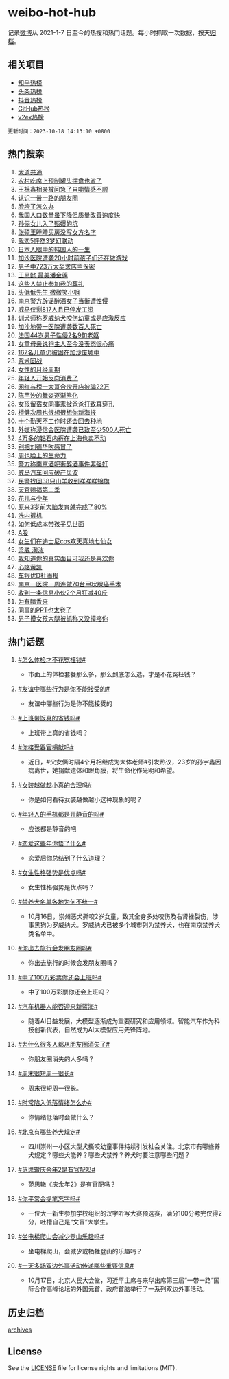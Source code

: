 # weibo-hot-hub

记录[微博](https://www.weibo.com)从 2021-1-7 日至今的热搜和热门话题。每小时抓取一次数据，按天[归档](archives)。

## 相关项目

- [知乎热榜](https://github.com/lonnyzhang423/zhihu-hot-hub)
- [头条热榜](https://github.com/lonnyzhang423/toutiao-hot-hub)
- [抖音热榜](https://github.com/lonnyzhang423/douyin-hot-hub)
- [GitHub热榜](https://github.com/lonnyzhang423/github-hot-hub)
- [v2ex热榜](https://github.com/lonnyzhang423/v2ex-hot-hub)


`更新时间：2023-10-18 14:13:10 +0800`

## 热门搜索

1. [大道共通](https://m.weibo.cn/search?containerid=100103type%3D1%26t%3D10%26q%3D%23%E5%A4%A7%E9%81%93%E5%85%B1%E9%80%9A%23&stream_entry_id=51&isnewpage=1&extparam=seat%3D1%26dgr%3D0%26stream_entry_id%3D51%26q%3D%2523%25E5%25A4%25A7%25E9%2581%2593%25E5%2585%25B1%25E9%2580%259A%2523%26c_type%3D51%26pos%3D0%26filter_type%3Drealtimehot%26cate%3D10103%26display_time%3D1697609588%26pre_seqid%3D169760958872102733428)
1. [农村吃席上预制罐头摆盘也省了](https://m.weibo.cn/search?containerid=100103type%3D1%26t%3D10%26q%3D%23%E5%86%9C%E6%9D%91%E5%90%83%E5%B8%AD%E4%B8%8A%E9%A2%84%E5%88%B6%E7%BD%90%E5%A4%B4%E6%91%86%E7%9B%98%E4%B9%9F%E7%9C%81%E4%BA%86%23&stream_entry_id=31&isnewpage=1&extparam=seat%3D1%26stream_entry_id%3D31%26pos%3D0%26realpos%3D1%26lcate%3D5001%26dgr%3D0%26c_type%3D31%26flag%3D2%26q%3D%2523%25E5%2586%259C%25E6%259D%2591%25E5%2590%2583%25E5%25B8%25AD%25E4%25B8%258A%25E9%25A2%2584%25E5%2588%25B6%25E7%25BD%2590%25E5%25A4%25B4%25E6%2591%2586%25E7%259B%2598%25E4%25B9%259F%25E7%259C%2581%25E4%25BA%2586%2523%26band_rank%3D1%26filter_type%3Drealtimehot%26cate%3D5001%26display_time%3D1697609588%26pre_seqid%3D169760958872102733428)
1. [王栎鑫相亲被问急了自嘲情感不顺](https://m.weibo.cn/search?containerid=100103type%3D1%26t%3D10%26q%3D%23%E7%8E%8B%E6%A0%8E%E9%91%AB%E7%9B%B8%E4%BA%B2%E8%A2%AB%E9%97%AE%E6%80%A5%E4%BA%86%E8%87%AA%E5%98%B2%E6%83%85%E6%84%9F%E4%B8%8D%E9%A1%BA%23&stream_entry_id=31&isnewpage=1&extparam=seat%3D1%26stream_entry_id%3D31%26pos%3D1%26realpos%3D2%26lcate%3D5001%26dgr%3D0%26c_type%3D31%26flag%3D1%26q%3D%2523%25E7%258E%258B%25E6%25A0%258E%25E9%2591%25AB%25E7%259B%25B8%25E4%25BA%25B2%25E8%25A2%25AB%25E9%2597%25AE%25E6%2580%25A5%25E4%25BA%2586%25E8%2587%25AA%25E5%2598%25B2%25E6%2583%2585%25E6%2584%259F%25E4%25B8%258D%25E9%25A1%25BA%2523%26band_rank%3D2%26filter_type%3Drealtimehot%26cate%3D5001%26display_time%3D1697609588%26pre_seqid%3D169760958872102733428)
1. [认识一带一路的朋友圈](https://m.weibo.cn/search?containerid=100103type%3D1%26t%3D10%26q%3D%23%E8%AE%A4%E8%AF%86%E4%B8%80%E5%B8%A6%E4%B8%80%E8%B7%AF%E7%9A%84%E6%9C%8B%E5%8F%8B%E5%9C%88%23&stream_entry_id=31&isnewpage=1&extparam=seat%3D1%26stream_entry_id%3D31%26pos%3D2%26realpos%3D3%26lcate%3D5001%26dgr%3D0%26c_type%3D31%26flag%3D0%26q%3D%2523%25E8%25AE%25A4%25E8%25AF%2586%25E4%25B8%2580%25E5%25B8%25A6%25E4%25B8%2580%25E8%25B7%25AF%25E7%259A%2584%25E6%259C%258B%25E5%258F%258B%25E5%259C%2588%2523%26band_rank%3D3%26filter_type%3Drealtimehot%26cate%3D5001%26display_time%3D1697609588%26pre_seqid%3D169760958872102733428)
1. [脸垮了怎么办](https://m.weibo.cn/search?containerid=100103type%3D1%26t%3D10%26q%3D%23%E8%84%B8%E5%9E%AE%E4%BA%86%E6%80%8E%E4%B9%88%E5%8A%9E%23&stream_entry_id=31&isnewpage=1&extparam=seat%3D1%26is_ad_pos%3D1%26stream_entry_id%3D31%26pos%3D3%26dgr%3D0%26lcate%3D5001%26adid%3D208046%26topic_ad%3D1%26c_type%3D31%26q%3D%2523%25E8%2584%25B8%25E5%259E%25AE%25E4%25BA%2586%25E6%2580%258E%25E4%25B9%2588%25E5%258A%259E%2523%26band_rank%3D4%26filter_type%3Drealtimehot%26cate%3D5001%26display_time%3D1697609588%26pre_seqid%3D169760958872102733428)
1. [我国人口数量虽下降但质量改善速度快](https://m.weibo.cn/search?containerid=100103type%3D1%26t%3D10%26q%3D%23%E6%88%91%E5%9B%BD%E4%BA%BA%E5%8F%A3%E6%95%B0%E9%87%8F%E8%99%BD%E4%B8%8B%E9%99%8D%E4%BD%86%E8%B4%A8%E9%87%8F%E6%94%B9%E5%96%84%E9%80%9F%E5%BA%A6%E5%BF%AB%23&stream_entry_id=31&isnewpage=1&extparam=seat%3D1%26stream_entry_id%3D31%26pos%3D4%26realpos%3D4%26lcate%3D5001%26dgr%3D0%26c_type%3D31%26flag%3D1%26q%3D%2523%25E6%2588%2591%25E5%259B%25BD%25E4%25BA%25BA%25E5%258F%25A3%25E6%2595%25B0%25E9%2587%258F%25E8%2599%25BD%25E4%25B8%258B%25E9%2599%258D%25E4%25BD%2586%25E8%25B4%25A8%25E9%2587%258F%25E6%2594%25B9%25E5%2596%2584%25E9%2580%259F%25E5%25BA%25A6%25E5%25BF%25AB%2523%26band_rank%3D4%26filter_type%3Drealtimehot%26cate%3D5001%26display_time%3D1697609588%26pre_seqid%3D169760958872102733428)
1. [孙俪女儿入了甄嬛的坑](https://m.weibo.cn/search?containerid=100103type%3D1%26t%3D10%26q%3D%23%E5%AD%99%E4%BF%AA%E5%A5%B3%E5%84%BF%E5%85%A5%E4%BA%86%E7%94%84%E5%AC%9B%E7%9A%84%E5%9D%91%23&stream_entry_id=31&isnewpage=1&extparam=seat%3D1%26stream_entry_id%3D31%26pos%3D5%26realpos%3D5%26lcate%3D5001%26dgr%3D0%26c_type%3D31%26flag%3D2%26q%3D%2523%25E5%25AD%2599%25E4%25BF%25AA%25E5%25A5%25B3%25E5%2584%25BF%25E5%2585%25A5%25E4%25BA%2586%25E7%2594%2584%25E5%25AC%259B%25E7%259A%2584%25E5%259D%2591%2523%26band_rank%3D5%26filter_type%3Drealtimehot%26cate%3D5001%26display_time%3D1697609588%26pre_seqid%3D169760958872102733428)
1. [张硕王睡睡买房没写女方名字](https://m.weibo.cn/search?containerid=100103type%3D1%26t%3D10%26q%3D%23%E5%BC%A0%E7%A1%95%E7%8E%8B%E7%9D%A1%E7%9D%A1%E4%B9%B0%E6%88%BF%E6%B2%A1%E5%86%99%E5%A5%B3%E6%96%B9%E5%90%8D%E5%AD%97%23&stream_entry_id=31&isnewpage=1&extparam=seat%3D1%26stream_entry_id%3D31%26pos%3D6%26realpos%3D6%26lcate%3D5001%26dgr%3D0%26c_type%3D31%26flag%3D1%26q%3D%2523%25E5%25BC%25A0%25E7%25A1%2595%25E7%258E%258B%25E7%259D%25A1%25E7%259D%25A1%25E4%25B9%25B0%25E6%2588%25BF%25E6%25B2%25A1%25E5%2586%2599%25E5%25A5%25B3%25E6%2596%25B9%25E5%2590%258D%25E5%25AD%2597%2523%26band_rank%3D6%26filter_type%3Drealtimehot%26cate%3D5001%26display_time%3D1697609588%26pre_seqid%3D169760958872102733428)
1. [我恋5怦然3梦幻联动](https://m.weibo.cn/search?containerid=100103type%3D1%26t%3D10%26q%3D%23%E6%88%91%E6%81%8B5%E6%80%A6%E7%84%B63%E6%A2%A6%E5%B9%BB%E8%81%94%E5%8A%A8%23&stream_entry_id=31&isnewpage=1&extparam=seat%3D1%26is_ad_pos%3D1%26stream_entry_id%3D31%26pos%3D7%26dgr%3D0%26lcate%3D5001%26adid%3D208126%26c_type%3D31%26q%3D%2523%25E6%2588%2591%25E6%2581%258B5%25E6%2580%25A6%25E7%2584%25B63%25E6%25A2%25A6%25E5%25B9%25BB%25E8%2581%2594%25E5%258A%25A8%2523%26band_rank%3D7%26filter_type%3Drealtimehot%26cate%3D5001%26display_time%3D1697609588%26pre_seqid%3D169760958872102733428)
1. [日本人眼中的韩国人的一生](https://m.weibo.cn/search?containerid=100103type%3D1%26t%3D10%26q%3D%E6%97%A5%E6%9C%AC%E4%BA%BA%E7%9C%BC%E4%B8%AD%E7%9A%84%E9%9F%A9%E5%9B%BD%E4%BA%BA%E7%9A%84%E4%B8%80%E7%94%9F&stream_entry_id=31&isnewpage=1&extparam=seat%3D1%26stream_entry_id%3D31%26pos%3D8%26realpos%3D7%26lcate%3D5001%26dgr%3D0%26c_type%3D31%26flag%3D1%26q%3D%25E6%2597%25A5%25E6%259C%25AC%25E4%25BA%25BA%25E7%259C%25BC%25E4%25B8%25AD%25E7%259A%2584%25E9%259F%25A9%25E5%259B%25BD%25E4%25BA%25BA%25E7%259A%2584%25E4%25B8%2580%25E7%2594%259F%26band_rank%3D7%26filter_type%3Drealtimehot%26cate%3D5001%26display_time%3D1697609588%26pre_seqid%3D169760958872102733428)
1. [加沙医院遭袭20小时前孩子们还在做游戏](https://m.weibo.cn/search?containerid=100103type%3D1%26t%3D10%26q%3D%23%E5%8A%A0%E6%B2%99%E5%8C%BB%E9%99%A2%E9%81%AD%E8%A2%AD20%E5%B0%8F%E6%97%B6%E5%89%8D%E5%AD%A9%E5%AD%90%E4%BB%AC%E8%BF%98%E5%9C%A8%E5%81%9A%E6%B8%B8%E6%88%8F%23&stream_entry_id=31&isnewpage=1&extparam=seat%3D1%26stream_entry_id%3D31%26pos%3D9%26realpos%3D8%26lcate%3D5001%26dgr%3D0%26c_type%3D31%26flag%3D0%26q%3D%2523%25E5%258A%25A0%25E6%25B2%2599%25E5%258C%25BB%25E9%2599%25A2%25E9%2581%25AD%25E8%25A2%25AD20%25E5%25B0%258F%25E6%2597%25B6%25E5%2589%258D%25E5%25AD%25A9%25E5%25AD%2590%25E4%25BB%25AC%25E8%25BF%2598%25E5%259C%25A8%25E5%2581%259A%25E6%25B8%25B8%25E6%2588%258F%2523%26band_rank%3D8%26filter_type%3Drealtimehot%26cate%3D5001%26display_time%3D1697609588%26pre_seqid%3D169760958872102733428)
1. [男子中723万大奖求店主保密](https://m.weibo.cn/search?containerid=100103type%3D1%26t%3D10%26q%3D%23%E7%94%B7%E5%AD%90%E4%B8%AD723%E4%B8%87%E5%A4%A7%E5%A5%96%E6%B1%82%E5%BA%97%E4%B8%BB%E4%BF%9D%E5%AF%86%23&stream_entry_id=31&isnewpage=1&extparam=seat%3D1%26stream_entry_id%3D31%26pos%3D10%26realpos%3D9%26lcate%3D5001%26dgr%3D0%26c_type%3D31%26flag%3D0%26q%3D%2523%25E7%2594%25B7%25E5%25AD%2590%25E4%25B8%25AD723%25E4%25B8%2587%25E5%25A4%25A7%25E5%25A5%2596%25E6%25B1%2582%25E5%25BA%2597%25E4%25B8%25BB%25E4%25BF%259D%25E5%25AF%2586%2523%26band_rank%3D9%26filter_type%3Drealtimehot%26cate%3D5001%26display_time%3D1697609588%26pre_seqid%3D169760958872102733428)
1. [王思懿 最美潘金莲](https://m.weibo.cn/search?containerid=100103type%3D1%26t%3D10%26q%3D%E7%8E%8B%E6%80%9D%E6%87%BF+%E6%9C%80%E7%BE%8E%E6%BD%98%E9%87%91%E8%8E%B2&stream_entry_id=31&isnewpage=1&extparam=seat%3D1%26stream_entry_id%3D31%26pos%3D11%26realpos%3D10%26lcate%3D5001%26dgr%3D0%26c_type%3D31%26flag%3D1%26q%3D%25E7%258E%258B%25E6%2580%259D%25E6%2587%25BF%2520%25E6%259C%2580%25E7%25BE%258E%25E6%25BD%2598%25E9%2587%2591%25E8%258E%25B2%26band_rank%3D10%26filter_type%3Drealtimehot%26cate%3D5001%26display_time%3D1697609588%26pre_seqid%3D169760958872102733428)
1. [这些人禁止参加我的葬礼](https://m.weibo.cn/search?containerid=100103type%3D1%26t%3D10%26q%3D%E8%BF%99%E4%BA%9B%E4%BA%BA%E7%A6%81%E6%AD%A2%E5%8F%82%E5%8A%A0%E6%88%91%E7%9A%84%E8%91%AC%E7%A4%BC&stream_entry_id=31&isnewpage=1&extparam=seat%3D1%26stream_entry_id%3D31%26pos%3D12%26realpos%3D11%26lcate%3D5001%26dgr%3D0%26c_type%3D31%26flag%3D2%26q%3D%25E8%25BF%2599%25E4%25BA%259B%25E4%25BA%25BA%25E7%25A6%2581%25E6%25AD%25A2%25E5%258F%2582%25E5%258A%25A0%25E6%2588%2591%25E7%259A%2584%25E8%2591%25AC%25E7%25A4%25BC%26band_rank%3D11%26filter_type%3Drealtimehot%26cate%3D5001%26display_time%3D1697609588%26pre_seqid%3D169760958872102733428)
1. [头低低先生 微微笑小姐](https://m.weibo.cn/search?containerid=100103type%3D1%26t%3D10%26q%3D%E5%A4%B4%E4%BD%8E%E4%BD%8E%E5%85%88%E7%94%9F+%E5%BE%AE%E5%BE%AE%E7%AC%91%E5%B0%8F%E5%A7%90&stream_entry_id=31&isnewpage=1&extparam=seat%3D1%26stream_entry_id%3D31%26pos%3D13%26realpos%3D12%26lcate%3D5001%26dgr%3D0%26c_type%3D31%26flag%3D2%26q%3D%25E5%25A4%25B4%25E4%25BD%258E%25E4%25BD%258E%25E5%2585%2588%25E7%2594%259F%2520%25E5%25BE%25AE%25E5%25BE%25AE%25E7%25AC%2591%25E5%25B0%258F%25E5%25A7%2590%26band_rank%3D12%26filter_type%3Drealtimehot%26cate%3D5001%26display_time%3D1697609588%26pre_seqid%3D169760958872102733428)
1. [南京警方辟谣醉酒女子当街遭性侵](https://m.weibo.cn/search?containerid=100103type%3D1%26t%3D10%26q%3D%23%E5%8D%97%E4%BA%AC%E8%AD%A6%E6%96%B9%E8%BE%9F%E8%B0%A3%E9%86%89%E9%85%92%E5%A5%B3%E5%AD%90%E5%BD%93%E8%A1%97%E9%81%AD%E6%80%A7%E4%BE%B5%23&stream_entry_id=31&isnewpage=1&extparam=seat%3D1%26stream_entry_id%3D31%26pos%3D14%26realpos%3D13%26lcate%3D5001%26dgr%3D0%26c_type%3D31%26flag%3D0%26q%3D%2523%25E5%258D%2597%25E4%25BA%25AC%25E8%25AD%25A6%25E6%2596%25B9%25E8%25BE%259F%25E8%25B0%25A3%25E9%2586%2589%25E9%2585%2592%25E5%25A5%25B3%25E5%25AD%2590%25E5%25BD%2593%25E8%25A1%2597%25E9%2581%25AD%25E6%2580%25A7%25E4%25BE%25B5%2523%26band_rank%3D13%26filter_type%3Drealtimehot%26cate%3D5001%26display_time%3D1697609588%26pre_seqid%3D169760958872102733428)
1. [威马仅剩817人且已停发工资](https://m.weibo.cn/search?containerid=100103type%3D1%26t%3D10%26q%3D%23%E5%A8%81%E9%A9%AC%E4%BB%85%E5%89%A9817%E4%BA%BA%E4%B8%94%E5%B7%B2%E5%81%9C%E5%8F%91%E5%B7%A5%E8%B5%84%23&stream_entry_id=31&isnewpage=1&extparam=seat%3D1%26stream_entry_id%3D31%26pos%3D15%26realpos%3D14%26lcate%3D5001%26dgr%3D0%26c_type%3D31%26flag%3D0%26q%3D%2523%25E5%25A8%2581%25E9%25A9%25AC%25E4%25BB%2585%25E5%2589%25A9817%25E4%25BA%25BA%25E4%25B8%2594%25E5%25B7%25B2%25E5%2581%259C%25E5%258F%2591%25E5%25B7%25A5%25E8%25B5%2584%2523%26band_rank%3D14%26filter_type%3Drealtimehot%26cate%3D5001%26display_time%3D1697609588%26pre_seqid%3D169760958872102733428)
1. [训犬师称罗威纳犬咬伤幼童或是应激反应](https://m.weibo.cn/search?containerid=100103type%3D1%26t%3D10%26q%3D%23%E8%AE%AD%E7%8A%AC%E5%B8%88%E7%A7%B0%E7%BD%97%E5%A8%81%E7%BA%B3%E7%8A%AC%E5%92%AC%E4%BC%A4%E5%B9%BC%E7%AB%A5%E6%88%96%E6%98%AF%E5%BA%94%E6%BF%80%E5%8F%8D%E5%BA%94%23&stream_entry_id=31&isnewpage=1&extparam=seat%3D1%26stream_entry_id%3D31%26pos%3D16%26realpos%3D15%26lcate%3D5001%26dgr%3D0%26c_type%3D31%26flag%3D2%26q%3D%2523%25E8%25AE%25AD%25E7%258A%25AC%25E5%25B8%2588%25E7%25A7%25B0%25E7%25BD%2597%25E5%25A8%2581%25E7%25BA%25B3%25E7%258A%25AC%25E5%2592%25AC%25E4%25BC%25A4%25E5%25B9%25BC%25E7%25AB%25A5%25E6%2588%2596%25E6%2598%25AF%25E5%25BA%2594%25E6%25BF%2580%25E5%258F%258D%25E5%25BA%2594%2523%26band_rank%3D15%26filter_type%3Drealtimehot%26cate%3D5001%26display_time%3D1697609588%26pre_seqid%3D169760958872102733428)
1. [加沙地带一医院遭袭数百人死亡](https://m.weibo.cn/search?containerid=100103type%3D1%26t%3D10%26q%3D%23%E5%8A%A0%E6%B2%99%E5%9C%B0%E5%B8%A6%E4%B8%80%E5%8C%BB%E9%99%A2%E9%81%AD%E8%A2%AD%E6%95%B0%E7%99%BE%E4%BA%BA%E6%AD%BB%E4%BA%A1%23&stream_entry_id=31&isnewpage=1&extparam=seat%3D1%26stream_entry_id%3D31%26pos%3D17%26realpos%3D16%26lcate%3D5001%26dgr%3D0%26c_type%3D31%26flag%3D0%26q%3D%2523%25E5%258A%25A0%25E6%25B2%2599%25E5%259C%25B0%25E5%25B8%25A6%25E4%25B8%2580%25E5%258C%25BB%25E9%2599%25A2%25E9%2581%25AD%25E8%25A2%25AD%25E6%2595%25B0%25E7%2599%25BE%25E4%25BA%25BA%25E6%25AD%25BB%25E4%25BA%25A1%2523%26band_rank%3D16%26filter_type%3Drealtimehot%26cate%3D5001%26display_time%3D1697609588%26pre_seqid%3D169760958872102733428)
1. [法国44岁男子性侵2名9旬老妪](https://m.weibo.cn/search?containerid=100103type%3D1%26t%3D10%26q%3D%23%E6%B3%95%E5%9B%BD44%E5%B2%81%E7%94%B7%E5%AD%90%E6%80%A7%E4%BE%B52%E5%90%8D9%E6%97%AC%E8%80%81%E5%A6%AA%23&stream_entry_id=31&isnewpage=1&extparam=seat%3D1%26stream_entry_id%3D31%26pos%3D18%26realpos%3D17%26lcate%3D5001%26dgr%3D0%26c_type%3D31%26flag%3D0%26q%3D%2523%25E6%25B3%2595%25E5%259B%25BD44%25E5%25B2%2581%25E7%2594%25B7%25E5%25AD%2590%25E6%2580%25A7%25E4%25BE%25B52%25E5%2590%258D9%25E6%2597%25AC%25E8%2580%2581%25E5%25A6%25AA%2523%26band_rank%3D17%26filter_type%3Drealtimehot%26cate%3D5001%26display_time%3D1697609588%26pre_seqid%3D169760958872102733428)
1. [女童母亲说狗主人至今没表态很心痛](https://m.weibo.cn/search?containerid=100103type%3D1%26t%3D10%26q%3D%23%E5%A5%B3%E7%AB%A5%E6%AF%8D%E4%BA%B2%E8%AF%B4%E7%8B%97%E4%B8%BB%E4%BA%BA%E8%87%B3%E4%BB%8A%E6%B2%A1%E8%A1%A8%E6%80%81%E5%BE%88%E5%BF%83%E7%97%9B%23&stream_entry_id=31&isnewpage=1&extparam=seat%3D1%26stream_entry_id%3D31%26pos%3D19%26realpos%3D18%26lcate%3D5001%26dgr%3D0%26c_type%3D31%26flag%3D1%26q%3D%2523%25E5%25A5%25B3%25E7%25AB%25A5%25E6%25AF%258D%25E4%25BA%25B2%25E8%25AF%25B4%25E7%258B%2597%25E4%25B8%25BB%25E4%25BA%25BA%25E8%2587%25B3%25E4%25BB%258A%25E6%25B2%25A1%25E8%25A1%25A8%25E6%2580%2581%25E5%25BE%2588%25E5%25BF%2583%25E7%2597%259B%2523%26band_rank%3D18%26filter_type%3Drealtimehot%26cate%3D5001%26display_time%3D1697609588%26pre_seqid%3D169760958872102733428)
1. [167名儿童仍被困在加沙废墟中](https://m.weibo.cn/search?containerid=100103type%3D1%26t%3D10%26q%3D%23167%E5%90%8D%E5%84%BF%E7%AB%A5%E4%BB%8D%E8%A2%AB%E5%9B%B0%E5%9C%A8%E5%8A%A0%E6%B2%99%E5%BA%9F%E5%A2%9F%E4%B8%AD%23&stream_entry_id=31&isnewpage=1&extparam=seat%3D1%26stream_entry_id%3D31%26pos%3D20%26realpos%3D19%26lcate%3D5001%26dgr%3D0%26c_type%3D31%26flag%3D0%26q%3D%2523167%25E5%2590%258D%25E5%2584%25BF%25E7%25AB%25A5%25E4%25BB%258D%25E8%25A2%25AB%25E5%259B%25B0%25E5%259C%25A8%25E5%258A%25A0%25E6%25B2%2599%25E5%25BA%259F%25E5%25A2%259F%25E4%25B8%25AD%2523%26band_rank%3D19%26filter_type%3Drealtimehot%26cate%3D5001%26display_time%3D1697609588%26pre_seqid%3D169760958872102733428)
1. [咒术回战](https://m.weibo.cn/search?containerid=100103type%3D1%26t%3D10%26q%3D%E5%92%92%E6%9C%AF%E5%9B%9E%E6%88%98&stream_entry_id=31&isnewpage=1&extparam=seat%3D1%26stream_entry_id%3D31%26pos%3D21%26realpos%3D20%26lcate%3D5001%26dgr%3D0%26c_type%3D31%26flag%3D1%26q%3D%25E5%2592%2592%25E6%259C%25AF%25E5%259B%259E%25E6%2588%2598%26band_rank%3D20%26filter_type%3Drealtimehot%26cate%3D5001%26display_time%3D1697609588%26pre_seqid%3D169760958872102733428)
1. [女性的月经周期](https://m.weibo.cn/search?containerid=100103type%3D1%26t%3D10%26q%3D%E5%A5%B3%E6%80%A7%E7%9A%84%E6%9C%88%E7%BB%8F%E5%91%A8%E6%9C%9F&stream_entry_id=31&isnewpage=1&extparam=seat%3D1%26stream_entry_id%3D31%26pos%3D22%26realpos%3D21%26lcate%3D5001%26dgr%3D0%26c_type%3D31%26flag%3D2%26q%3D%25E5%25A5%25B3%25E6%2580%25A7%25E7%259A%2584%25E6%259C%2588%25E7%25BB%258F%25E5%2591%25A8%25E6%259C%259F%26band_rank%3D21%26filter_type%3Drealtimehot%26cate%3D5001%26display_time%3D1697609588%26pre_seqid%3D169760958872102733428)
1. [年轻人开始反向消费了](https://m.weibo.cn/search?containerid=100103type%3D1%26t%3D10%26q%3D%23%E5%B9%B4%E8%BD%BB%E4%BA%BA%E5%BC%80%E5%A7%8B%E5%8F%8D%E5%90%91%E6%B6%88%E8%B4%B9%E4%BA%86%23&stream_entry_id=31&isnewpage=1&extparam=seat%3D1%26stream_entry_id%3D31%26pos%3D23%26realpos%3D22%26lcate%3D5001%26dgr%3D0%26c_type%3D31%26flag%3D1%26q%3D%2523%25E5%25B9%25B4%25E8%25BD%25BB%25E4%25BA%25BA%25E5%25BC%2580%25E5%25A7%258B%25E5%258F%258D%25E5%2590%2591%25E6%25B6%2588%25E8%25B4%25B9%25E4%25BA%2586%2523%26band_rank%3D22%26filter_type%3Drealtimehot%26cate%3D5001%26display_time%3D1697609588%26pre_seqid%3D169760958872102733428)
1. [网红与榜一大哥合伙开店被骗22万](https://m.weibo.cn/search?containerid=100103type%3D1%26t%3D10%26q%3D%23%E7%BD%91%E7%BA%A2%E4%B8%8E%E6%A6%9C%E4%B8%80%E5%A4%A7%E5%93%A5%E5%90%88%E4%BC%99%E5%BC%80%E5%BA%97%E8%A2%AB%E9%AA%9722%E4%B8%87%23&stream_entry_id=31&isnewpage=1&extparam=seat%3D1%26stream_entry_id%3D31%26pos%3D24%26realpos%3D23%26lcate%3D5001%26dgr%3D0%26c_type%3D31%26flag%3D1%26q%3D%2523%25E7%25BD%2591%25E7%25BA%25A2%25E4%25B8%258E%25E6%25A6%259C%25E4%25B8%2580%25E5%25A4%25A7%25E5%2593%25A5%25E5%2590%2588%25E4%25BC%2599%25E5%25BC%2580%25E5%25BA%2597%25E8%25A2%25AB%25E9%25AA%259722%25E4%25B8%2587%2523%26band_rank%3D23%26filter_type%3Drealtimehot%26cate%3D5001%26display_time%3D1697609588%26pre_seqid%3D169760958872102733428)
1. [陈芋汐的舞姿逐渐熊化](https://m.weibo.cn/search?containerid=100103type%3D1%26t%3D10%26q%3D%23%E9%99%88%E8%8A%8B%E6%B1%90%E7%9A%84%E8%88%9E%E5%A7%BF%E9%80%90%E6%B8%90%E7%86%8A%E5%8C%96%23&stream_entry_id=31&isnewpage=1&extparam=seat%3D1%26stream_entry_id%3D31%26pos%3D25%26realpos%3D24%26lcate%3D5001%26dgr%3D0%26c_type%3D31%26flag%3D32768%26q%3D%2523%25E9%2599%2588%25E8%258A%258B%25E6%25B1%2590%25E7%259A%2584%25E8%2588%259E%25E5%25A7%25BF%25E9%2580%2590%25E6%25B8%2590%25E7%2586%258A%25E5%258C%2596%2523%26band_rank%3D24%26filter_type%3Drealtimehot%26cate%3D5001%26display_time%3D1697609588%26pre_seqid%3D169760958872102733428)
1. [女孩留宿女同事家被爸爸打致耳穿孔](https://m.weibo.cn/search?containerid=100103type%3D1%26t%3D10%26q%3D%23%E5%A5%B3%E5%AD%A9%E7%95%99%E5%AE%BF%E5%A5%B3%E5%90%8C%E4%BA%8B%E5%AE%B6%E8%A2%AB%E7%88%B8%E7%88%B8%E6%89%93%E8%87%B4%E8%80%B3%E7%A9%BF%E5%AD%94%23&stream_entry_id=31&isnewpage=1&extparam=seat%3D1%26stream_entry_id%3D31%26pos%3D26%26realpos%3D25%26lcate%3D5001%26dgr%3D0%26c_type%3D31%26flag%3D1%26q%3D%2523%25E5%25A5%25B3%25E5%25AD%25A9%25E7%2595%2599%25E5%25AE%25BF%25E5%25A5%25B3%25E5%2590%258C%25E4%25BA%258B%25E5%25AE%25B6%25E8%25A2%25AB%25E7%2588%25B8%25E7%2588%25B8%25E6%2589%2593%25E8%2587%25B4%25E8%2580%25B3%25E7%25A9%25BF%25E5%25AD%2594%2523%26band_rank%3D25%26filter_type%3Drealtimehot%26cate%3D5001%26display_time%3D1697609588%26pre_seqid%3D169760958872102733428)
1. [檀健次周也很想很想你新海报](https://m.weibo.cn/search?containerid=100103type%3D1%26t%3D10%26q%3D%23%E6%AA%80%E5%81%A5%E6%AC%A1%E5%91%A8%E4%B9%9F%E5%BE%88%E6%83%B3%E5%BE%88%E6%83%B3%E4%BD%A0%E6%96%B0%E6%B5%B7%E6%8A%A5%23&stream_entry_id=31&isnewpage=1&extparam=seat%3D1%26stream_entry_id%3D31%26pos%3D27%26realpos%3D26%26lcate%3D5001%26dgr%3D0%26c_type%3D31%26flag%3D1%26q%3D%2523%25E6%25AA%2580%25E5%2581%25A5%25E6%25AC%25A1%25E5%2591%25A8%25E4%25B9%259F%25E5%25BE%2588%25E6%2583%25B3%25E5%25BE%2588%25E6%2583%25B3%25E4%25BD%25A0%25E6%2596%25B0%25E6%25B5%25B7%25E6%258A%25A5%2523%26band_rank%3D26%26filter_type%3Drealtimehot%26cate%3D5001%26display_time%3D1697609588%26pre_seqid%3D169760958872102733428)
1. [十个勤天不工作时还会回去种地](https://m.weibo.cn/search?containerid=100103type%3D1%26t%3D10%26q%3D%23%E5%8D%81%E4%B8%AA%E5%8B%A4%E5%A4%A9%E4%B8%8D%E5%B7%A5%E4%BD%9C%E6%97%B6%E8%BF%98%E4%BC%9A%E5%9B%9E%E5%8E%BB%E7%A7%8D%E5%9C%B0%23&stream_entry_id=31&isnewpage=1&extparam=seat%3D1%26stream_entry_id%3D31%26pos%3D28%26realpos%3D27%26lcate%3D5001%26dgr%3D0%26c_type%3D31%26flag%3D1%26q%3D%2523%25E5%258D%2581%25E4%25B8%25AA%25E5%258B%25A4%25E5%25A4%25A9%25E4%25B8%258D%25E5%25B7%25A5%25E4%25BD%259C%25E6%2597%25B6%25E8%25BF%2598%25E4%25BC%259A%25E5%259B%259E%25E5%258E%25BB%25E7%25A7%258D%25E5%259C%25B0%2523%26band_rank%3D27%26filter_type%3Drealtimehot%26cate%3D5001%26display_time%3D1697609588%26pre_seqid%3D169760958872102733428)
1. [外媒称浸信会医院遭袭已致至少500人死亡](https://m.weibo.cn/search?containerid=100103type%3D1%26t%3D10%26q%3D%23%E5%A4%96%E5%AA%92%E7%A7%B0%E6%B5%B8%E4%BF%A1%E4%BC%9A%E5%8C%BB%E9%99%A2%E9%81%AD%E8%A2%AD%E5%B7%B2%E8%87%B4%E8%87%B3%E5%B0%91500%E4%BA%BA%E6%AD%BB%E4%BA%A1%23&stream_entry_id=31&isnewpage=1&extparam=seat%3D1%26stream_entry_id%3D31%26pos%3D29%26realpos%3D28%26lcate%3D5001%26dgr%3D0%26c_type%3D31%26flag%3D0%26q%3D%2523%25E5%25A4%2596%25E5%25AA%2592%25E7%25A7%25B0%25E6%25B5%25B8%25E4%25BF%25A1%25E4%25BC%259A%25E5%258C%25BB%25E9%2599%25A2%25E9%2581%25AD%25E8%25A2%25AD%25E5%25B7%25B2%25E8%2587%25B4%25E8%2587%25B3%25E5%25B0%2591500%25E4%25BA%25BA%25E6%25AD%25BB%25E4%25BA%25A1%2523%26band_rank%3D28%26filter_type%3Drealtimehot%26cate%3D5001%26display_time%3D1697609588%26pre_seqid%3D169760958872102733428)
1. [4万多的钻石内裤在上海也卖不动](https://m.weibo.cn/search?containerid=100103type%3D1%26t%3D10%26q%3D%234%E4%B8%87%E5%A4%9A%E7%9A%84%E9%92%BB%E7%9F%B3%E5%86%85%E8%A3%A4%E5%9C%A8%E4%B8%8A%E6%B5%B7%E4%B9%9F%E5%8D%96%E4%B8%8D%E5%8A%A8%23&stream_entry_id=31&isnewpage=1&extparam=seat%3D1%26stream_entry_id%3D31%26pos%3D30%26realpos%3D29%26lcate%3D5001%26dgr%3D0%26c_type%3D31%26flag%3D0%26q%3D%25234%25E4%25B8%2587%25E5%25A4%259A%25E7%259A%2584%25E9%2592%25BB%25E7%259F%25B3%25E5%2586%2585%25E8%25A3%25A4%25E5%259C%25A8%25E4%25B8%258A%25E6%25B5%25B7%25E4%25B9%259F%25E5%258D%2596%25E4%25B8%258D%25E5%258A%25A8%2523%26band_rank%3D29%26filter_type%3Drealtimehot%26cate%3D5001%26display_time%3D1697609588%26pre_seqid%3D169760958872102733428)
1. [别把刘德华吹感冒了](https://m.weibo.cn/search?containerid=100103type%3D1%26t%3D10%26q%3D%E5%88%AB%E6%8A%8A%E5%88%98%E5%BE%B7%E5%8D%8E%E5%90%B9%E6%84%9F%E5%86%92%E4%BA%86&stream_entry_id=31&isnewpage=1&extparam=seat%3D1%26stream_entry_id%3D31%26pos%3D31%26realpos%3D30%26lcate%3D5001%26dgr%3D0%26c_type%3D31%26flag%3D0%26q%3D%25E5%2588%25AB%25E6%258A%258A%25E5%2588%2598%25E5%25BE%25B7%25E5%258D%258E%25E5%2590%25B9%25E6%2584%259F%25E5%2586%2592%25E4%25BA%2586%26band_rank%3D30%26filter_type%3Drealtimehot%26cate%3D5001%26display_time%3D1697609588%26pre_seqid%3D169760958872102733428)
1. [周也脸上的生命力](https://m.weibo.cn/search?containerid=100103type%3D1%26t%3D10%26q%3D%23%E5%91%A8%E4%B9%9F%E8%84%B8%E4%B8%8A%E7%9A%84%E7%94%9F%E5%91%BD%E5%8A%9B%23&stream_entry_id=31&isnewpage=1&extparam=seat%3D1%26stream_entry_id%3D31%26pos%3D32%26realpos%3D31%26lcate%3D5001%26dgr%3D0%26c_type%3D31%26flag%3D1%26q%3D%2523%25E5%2591%25A8%25E4%25B9%259F%25E8%2584%25B8%25E4%25B8%258A%25E7%259A%2584%25E7%2594%259F%25E5%2591%25BD%25E5%258A%259B%2523%26band_rank%3D31%26filter_type%3Drealtimehot%26cate%3D5001%26display_time%3D1697609588%26pre_seqid%3D169760958872102733428)
1. [警方称南京酒吧街醉酒事件非强奸](https://m.weibo.cn/search?containerid=100103type%3D1%26t%3D10%26q%3D%23%E8%AD%A6%E6%96%B9%E7%A7%B0%E5%8D%97%E4%BA%AC%E9%85%92%E5%90%A7%E8%A1%97%E9%86%89%E9%85%92%E4%BA%8B%E4%BB%B6%E9%9D%9E%E5%BC%BA%E5%A5%B8%23&stream_entry_id=31&isnewpage=1&extparam=seat%3D1%26stream_entry_id%3D31%26pos%3D33%26realpos%3D32%26lcate%3D5001%26dgr%3D0%26c_type%3D31%26flag%3D1%26q%3D%2523%25E8%25AD%25A6%25E6%2596%25B9%25E7%25A7%25B0%25E5%258D%2597%25E4%25BA%25AC%25E9%2585%2592%25E5%2590%25A7%25E8%25A1%2597%25E9%2586%2589%25E9%2585%2592%25E4%25BA%258B%25E4%25BB%25B6%25E9%259D%259E%25E5%25BC%25BA%25E5%25A5%25B8%2523%26band_rank%3D32%26filter_type%3Drealtimehot%26cate%3D5001%26display_time%3D1697609588%26pre_seqid%3D169760958872102733428)
1. [威马汽车回应破产风波](https://m.weibo.cn/search?containerid=100103type%3D1%26t%3D10%26q%3D%23%E5%A8%81%E9%A9%AC%E6%B1%BD%E8%BD%A6%E5%9B%9E%E5%BA%94%E7%A0%B4%E4%BA%A7%E9%A3%8E%E6%B3%A2%23&stream_entry_id=31&isnewpage=1&extparam=seat%3D1%26stream_entry_id%3D31%26pos%3D34%26realpos%3D33%26lcate%3D5001%26dgr%3D0%26c_type%3D31%26flag%3D1%26q%3D%2523%25E5%25A8%2581%25E9%25A9%25AC%25E6%25B1%25BD%25E8%25BD%25A6%25E5%259B%259E%25E5%25BA%2594%25E7%25A0%25B4%25E4%25BA%25A7%25E9%25A3%258E%25E6%25B3%25A2%2523%26band_rank%3D33%26filter_type%3Drealtimehot%26cate%3D5001%26display_time%3D1697609588%26pre_seqid%3D169760958872102733428)
1. [民警找回38只山羊收到咩咩咩锦旗](https://m.weibo.cn/search?containerid=100103type%3D1%26t%3D10%26q%3D%23%E6%B0%91%E8%AD%A6%E6%89%BE%E5%9B%9E38%E5%8F%AA%E5%B1%B1%E7%BE%8A%E6%94%B6%E5%88%B0%E5%92%A9%E5%92%A9%E5%92%A9%E9%94%A6%E6%97%97%23&stream_entry_id=31&isnewpage=1&extparam=seat%3D1%26stream_entry_id%3D31%26pos%3D35%26realpos%3D34%26lcate%3D5001%26dgr%3D0%26c_type%3D31%26flag%3D32768%26q%3D%2523%25E6%25B0%2591%25E8%25AD%25A6%25E6%2589%25BE%25E5%259B%259E38%25E5%258F%25AA%25E5%25B1%25B1%25E7%25BE%258A%25E6%2594%25B6%25E5%2588%25B0%25E5%2592%25A9%25E5%2592%25A9%25E5%2592%25A9%25E9%2594%25A6%25E6%2597%2597%2523%26band_rank%3D34%26filter_type%3Drealtimehot%26cate%3D5001%26display_time%3D1697609588%26pre_seqid%3D169760958872102733428)
1. [天官赐福第二季](https://m.weibo.cn/search?containerid=100103type%3D1%26t%3D10%26q%3D%23%E5%A4%A9%E5%AE%98%E8%B5%90%E7%A6%8F%E7%AC%AC%E4%BA%8C%E5%AD%A3%23&stream_entry_id=31&isnewpage=1&extparam=seat%3D1%26stream_entry_id%3D31%26pos%3D36%26realpos%3D35%26lcate%3D5001%26dgr%3D0%26c_type%3D31%26flag%3D0%26q%3D%2523%25E5%25A4%25A9%25E5%25AE%2598%25E8%25B5%2590%25E7%25A6%258F%25E7%25AC%25AC%25E4%25BA%258C%25E5%25AD%25A3%2523%26band_rank%3D35%26filter_type%3Drealtimehot%26cate%3D5001%26display_time%3D1697609588%26pre_seqid%3D169760958872102733428)
1. [花儿与少年](https://m.weibo.cn/search?containerid=100103type%3D1%26t%3D10%26q%3D%E8%8A%B1%E5%84%BF%E4%B8%8E%E5%B0%91%E5%B9%B4&stream_entry_id=31&isnewpage=1&extparam=seat%3D1%26stream_entry_id%3D31%26pos%3D37%26realpos%3D36%26lcate%3D5001%26dgr%3D0%26c_type%3D31%26flag%3D0%26q%3D%25E8%258A%25B1%25E5%2584%25BF%25E4%25B8%258E%25E5%25B0%2591%25E5%25B9%25B4%26band_rank%3D36%26filter_type%3Drealtimehot%26cate%3D5001%26display_time%3D1697609588%26pre_seqid%3D169760958872102733428)
1. [原来3岁前大脑发育就完成了80%](https://m.weibo.cn/search?containerid=100103type%3D1%26t%3D10%26q%3D%23%E5%8E%9F%E6%9D%A53%E5%B2%81%E5%89%8D%E5%A4%A7%E8%84%91%E5%8F%91%E8%82%B2%E5%B0%B1%E5%AE%8C%E6%88%90%E4%BA%8680%25%23&stream_entry_id=31&isnewpage=1&extparam=seat%3D1%26stream_entry_id%3D31%26pos%3D38%26realpos%3D37%26lcate%3D5001%26dgr%3D0%26c_type%3D31%26flag%3D0%26q%3D%2523%25E5%258E%259F%25E6%259D%25A53%25E5%25B2%2581%25E5%2589%258D%25E5%25A4%25A7%25E8%2584%2591%25E5%258F%2591%25E8%2582%25B2%25E5%25B0%25B1%25E5%25AE%258C%25E6%2588%2590%25E4%25BA%258680%2525%2523%26band_rank%3D37%26filter_type%3Drealtimehot%26cate%3D5001%26display_time%3D1697609588%26pre_seqid%3D169760958872102733428)
1. [洗内裤机](https://m.weibo.cn/search?containerid=100103type%3D1%26t%3D10%26q%3D%E6%B4%97%E5%86%85%E8%A3%A4%E6%9C%BA&stream_entry_id=31&isnewpage=1&extparam=seat%3D1%26stream_entry_id%3D31%26pos%3D39%26realpos%3D38%26lcate%3D5001%26dgr%3D0%26c_type%3D31%26flag%3D0%26q%3D%25E6%25B4%2597%25E5%2586%2585%25E8%25A3%25A4%25E6%259C%25BA%26band_rank%3D38%26filter_type%3Drealtimehot%26cate%3D5001%26display_time%3D1697609588%26pre_seqid%3D169760958872102733428)
1. [如何低成本带孩子见世面](https://m.weibo.cn/search?containerid=100103type%3D1%26t%3D10%26q%3D%E5%A6%82%E4%BD%95%E4%BD%8E%E6%88%90%E6%9C%AC%E5%B8%A6%E5%AD%A9%E5%AD%90%E8%A7%81%E4%B8%96%E9%9D%A2&stream_entry_id=31&isnewpage=1&extparam=seat%3D1%26stream_entry_id%3D31%26pos%3D40%26realpos%3D39%26lcate%3D5001%26dgr%3D0%26c_type%3D31%26flag%3D0%26q%3D%25E5%25A6%2582%25E4%25BD%2595%25E4%25BD%258E%25E6%2588%2590%25E6%259C%25AC%25E5%25B8%25A6%25E5%25AD%25A9%25E5%25AD%2590%25E8%25A7%2581%25E4%25B8%2596%25E9%259D%25A2%26band_rank%3D39%26filter_type%3Drealtimehot%26cate%3D5001%26display_time%3D1697609588%26pre_seqid%3D169760958872102733428)
1. [A股](https://m.weibo.cn/search?containerid=100103type%3D1%26t%3D10%26q%3DA%E8%82%A1&stream_entry_id=31&isnewpage=1&extparam=seat%3D1%26stream_entry_id%3D31%26pos%3D41%26realpos%3D40%26lcate%3D5001%26dgr%3D0%26c_type%3D31%26flag%3D0%26q%3DA%25E8%2582%25A1%26band_rank%3D40%26filter_type%3Drealtimehot%26cate%3D5001%26display_time%3D1697609588%26pre_seqid%3D169760958872102733428)
1. [女生们在迪士尼cos欢天喜地七仙女](https://m.weibo.cn/search?containerid=100103type%3D1%26t%3D10%26q%3D%23%E5%A5%B3%E7%94%9F%E4%BB%AC%E5%9C%A8%E8%BF%AA%E5%A3%AB%E5%B0%BCcos%E6%AC%A2%E5%A4%A9%E5%96%9C%E5%9C%B0%E4%B8%83%E4%BB%99%E5%A5%B3%23&stream_entry_id=31&isnewpage=1&extparam=seat%3D1%26stream_entry_id%3D31%26pos%3D42%26realpos%3D41%26lcate%3D5001%26dgr%3D0%26c_type%3D31%26flag%3D32768%26q%3D%2523%25E5%25A5%25B3%25E7%2594%259F%25E4%25BB%25AC%25E5%259C%25A8%25E8%25BF%25AA%25E5%25A3%25AB%25E5%25B0%25BCcos%25E6%25AC%25A2%25E5%25A4%25A9%25E5%2596%259C%25E5%259C%25B0%25E4%25B8%2583%25E4%25BB%2599%25E5%25A5%25B3%2523%26band_rank%3D41%26filter_type%3Drealtimehot%26cate%3D5001%26display_time%3D1697609588%26pre_seqid%3D169760958872102733428)
1. [梁崴 淘汰](https://m.weibo.cn/search?containerid=100103type%3D1%26t%3D10%26q%3D%E6%A2%81%E5%B4%B4+%E6%B7%98%E6%B1%B0&stream_entry_id=31&isnewpage=1&extparam=seat%3D1%26stream_entry_id%3D31%26pos%3D43%26realpos%3D42%26lcate%3D5001%26dgr%3D0%26c_type%3D31%26flag%3D0%26q%3D%25E6%25A2%2581%25E5%25B4%25B4%2520%25E6%25B7%2598%25E6%25B1%25B0%26band_rank%3D42%26filter_type%3Drealtimehot%26cate%3D5001%26display_time%3D1697609588%26pre_seqid%3D169760958872102733428)
1. [我知道你的真实面目可我还是喜欢你](https://m.weibo.cn/search?containerid=100103type%3D1%26t%3D10%26q%3D%23%E6%88%91%E7%9F%A5%E9%81%93%E4%BD%A0%E7%9A%84%E7%9C%9F%E5%AE%9E%E9%9D%A2%E7%9B%AE%E5%8F%AF%E6%88%91%E8%BF%98%E6%98%AF%E5%96%9C%E6%AC%A2%E4%BD%A0%23&stream_entry_id=31&isnewpage=1&extparam=seat%3D1%26stream_entry_id%3D31%26pos%3D44%26realpos%3D43%26lcate%3D5001%26dgr%3D0%26c_type%3D31%26flag%3D1%26q%3D%2523%25E6%2588%2591%25E7%259F%25A5%25E9%2581%2593%25E4%25BD%25A0%25E7%259A%2584%25E7%259C%259F%25E5%25AE%259E%25E9%259D%25A2%25E7%259B%25AE%25E5%258F%25AF%25E6%2588%2591%25E8%25BF%2598%25E6%2598%25AF%25E5%2596%259C%25E6%25AC%25A2%25E4%25BD%25A0%2523%26band_rank%3D43%26filter_type%3Drealtimehot%26cate%3D5001%26display_time%3D1697609588%26pre_seqid%3D169760958872102733428)
1. [心疼黄凯](https://m.weibo.cn/search?containerid=100103type%3D1%26t%3D10%26q%3D%23%E5%BF%83%E7%96%BC%E9%BB%84%E5%87%AF%23&stream_entry_id=31&isnewpage=1&extparam=seat%3D1%26stream_entry_id%3D31%26pos%3D45%26realpos%3D44%26lcate%3D5001%26dgr%3D0%26c_type%3D31%26flag%3D0%26q%3D%2523%25E5%25BF%2583%25E7%2596%25BC%25E9%25BB%2584%25E5%2587%25AF%2523%26band_rank%3D44%26filter_type%3Drealtimehot%26cate%3D5001%26display_time%3D1697609588%26pre_seqid%3D169760958872102733428)
1. [车银优D社画报](https://m.weibo.cn/search?containerid=100103type%3D1%26t%3D10%26q%3D%23%E8%BD%A6%E9%93%B6%E4%BC%98D%E7%A4%BE%E7%94%BB%E6%8A%A5%23&stream_entry_id=31&isnewpage=1&extparam=seat%3D1%26stream_entry_id%3D31%26pos%3D46%26realpos%3D45%26lcate%3D5001%26dgr%3D0%26c_type%3D31%26flag%3D1%26q%3D%2523%25E8%25BD%25A6%25E9%2593%25B6%25E4%25BC%2598D%25E7%25A4%25BE%25E7%2594%25BB%25E6%258A%25A5%2523%26band_rank%3D45%26filter_type%3Drealtimehot%26cate%3D5001%26display_time%3D1697609588%26pre_seqid%3D169760958872102733428)
1. [南京一医院一周连做70台甲状腺癌手术](https://m.weibo.cn/search?containerid=100103type%3D1%26t%3D10%26q%3D%23%E5%8D%97%E4%BA%AC%E4%B8%80%E5%8C%BB%E9%99%A2%E4%B8%80%E5%91%A8%E8%BF%9E%E5%81%9A70%E5%8F%B0%E7%94%B2%E7%8A%B6%E8%85%BA%E7%99%8C%E6%89%8B%E6%9C%AF%23&stream_entry_id=31&isnewpage=1&extparam=seat%3D1%26stream_entry_id%3D31%26pos%3D47%26realpos%3D46%26lcate%3D5001%26dgr%3D0%26c_type%3D31%26flag%3D1%26q%3D%2523%25E5%258D%2597%25E4%25BA%25AC%25E4%25B8%2580%25E5%258C%25BB%25E9%2599%25A2%25E4%25B8%2580%25E5%2591%25A8%25E8%25BF%259E%25E5%2581%259A70%25E5%258F%25B0%25E7%2594%25B2%25E7%258A%25B6%25E8%2585%25BA%25E7%2599%258C%25E6%2589%258B%25E6%259C%25AF%2523%26band_rank%3D46%26filter_type%3Drealtimehot%26cate%3D5001%26display_time%3D1697609588%26pre_seqid%3D169760958872102733428)
1. [收到一条信息小伙2个月狂减40斤](https://m.weibo.cn/search?containerid=100103type%3D1%26t%3D10%26q%3D%23%E6%94%B6%E5%88%B0%E4%B8%80%E6%9D%A1%E4%BF%A1%E6%81%AF%E5%B0%8F%E4%BC%992%E4%B8%AA%E6%9C%88%E7%8B%82%E5%87%8F40%E6%96%A4%23&stream_entry_id=31&isnewpage=1&extparam=seat%3D1%26stream_entry_id%3D31%26pos%3D48%26realpos%3D47%26lcate%3D5001%26dgr%3D0%26c_type%3D31%26flag%3D32768%26q%3D%2523%25E6%2594%25B6%25E5%2588%25B0%25E4%25B8%2580%25E6%259D%25A1%25E4%25BF%25A1%25E6%2581%25AF%25E5%25B0%258F%25E4%25BC%25992%25E4%25B8%25AA%25E6%259C%2588%25E7%258B%2582%25E5%2587%258F40%25E6%2596%25A4%2523%26band_rank%3D47%26filter_type%3Drealtimehot%26cate%3D5001%26display_time%3D1697609588%26pre_seqid%3D169760958872102733428)
1. [为有暗香来](https://m.weibo.cn/search?containerid=100103type%3D1%26t%3D10%26q%3D%E4%B8%BA%E6%9C%89%E6%9A%97%E9%A6%99%E6%9D%A5&stream_entry_id=31&isnewpage=1&extparam=seat%3D1%26stream_entry_id%3D31%26pos%3D49%26realpos%3D48%26lcate%3D5001%26dgr%3D0%26c_type%3D31%26flag%3D1%26q%3D%25E4%25B8%25BA%25E6%259C%2589%25E6%259A%2597%25E9%25A6%2599%25E6%259D%25A5%26band_rank%3D48%26filter_type%3Drealtimehot%26cate%3D5001%26display_time%3D1697609588%26pre_seqid%3D169760958872102733428)
1. [同事的PPT也太卷了](https://m.weibo.cn/search?containerid=100103type%3D1%26t%3D10%26q%3D%E5%90%8C%E4%BA%8B%E7%9A%84PPT%E4%B9%9F%E5%A4%AA%E5%8D%B7%E4%BA%86&stream_entry_id=31&isnewpage=1&extparam=seat%3D1%26stream_entry_id%3D31%26pos%3D50%26realpos%3D49%26lcate%3D5001%26dgr%3D0%26c_type%3D31%26flag%3D0%26q%3D%25E5%2590%258C%25E4%25BA%258B%25E7%259A%2584PPT%25E4%25B9%259F%25E5%25A4%25AA%25E5%258D%25B7%25E4%25BA%2586%26band_rank%3D49%26filter_type%3Drealtimehot%26cate%3D5001%26display_time%3D1697609588%26pre_seqid%3D169760958872102733428)
1. [男子摸女孩大腿被抓称又没摸疼你](https://m.weibo.cn/search?containerid=100103type%3D1%26t%3D10%26q%3D%23%E7%94%B7%E5%AD%90%E6%91%B8%E5%A5%B3%E5%AD%A9%E5%A4%A7%E8%85%BF%E8%A2%AB%E6%8A%93%E7%A7%B0%E5%8F%88%E6%B2%A1%E6%91%B8%E7%96%BC%E4%BD%A0%23&stream_entry_id=31&isnewpage=1&extparam=seat%3D1%26stream_entry_id%3D31%26pos%3D51%26realpos%3D50%26lcate%3D5001%26dgr%3D0%26c_type%3D31%26flag%3D0%26q%3D%2523%25E7%2594%25B7%25E5%25AD%2590%25E6%2591%25B8%25E5%25A5%25B3%25E5%25AD%25A9%25E5%25A4%25A7%25E8%2585%25BF%25E8%25A2%25AB%25E6%258A%2593%25E7%25A7%25B0%25E5%258F%2588%25E6%25B2%25A1%25E6%2591%25B8%25E7%2596%25BC%25E4%25BD%25A0%2523%26band_rank%3D50%26filter_type%3Drealtimehot%26cate%3D5001%26display_time%3D1697609588%26pre_seqid%3D169760958872102733428)

## 热门话题

1. [#怎么体检才不花冤枉钱#](https://m.weibo.cn/search?containerid=231522type%3D1%26t%3D10%26q%3D%23%E6%80%8E%E4%B9%88%E4%BD%93%E6%A3%80%E6%89%8D%E4%B8%8D%E8%8A%B1%E5%86%A4%E6%9E%89%E9%92%B1%23&stream_entry_id=128&isnewpage=1&extparam=seat%3D1%26lcate%3D5004%26cate%3D5004%26unitid%3D1697595772726%26pos%3D1-0-0%26dgr%3D0%26c_type%3D128%26display_time%3D1697609590%26pre_seqid%3D169760959001901307189)
    - 市面上的体检套餐那么多，那么到底怎么选，才是不花冤枉钱？

1. [#友谊中哪些行为是你不能接受的#](https://m.weibo.cn/search?containerid=231522type%3D1%26t%3D10%26q%3D%23%E5%8F%8B%E8%B0%8A%E4%B8%AD%E5%93%AA%E4%BA%9B%E8%A1%8C%E4%B8%BA%E6%98%AF%E4%BD%A0%E4%B8%8D%E8%83%BD%E6%8E%A5%E5%8F%97%E7%9A%84%23&stream_entry_id=128&isnewpage=1&extparam=seat%3D1%26lcate%3D5004%26cate%3D5004%26unitid%3D1697604148650%26pos%3D1-0-1%26dgr%3D0%26c_type%3D128%26display_time%3D1697609590%26pre_seqid%3D169760959001901307189)
    - 友谊中哪些行为是你不能接受的

1. [#上班带饭真的省钱吗#](https://m.weibo.cn/search?containerid=231522type%3D1%26t%3D10%26q%3D%23%E4%B8%8A%E7%8F%AD%E5%B8%A6%E9%A5%AD%E7%9C%9F%E7%9A%84%E7%9C%81%E9%92%B1%E5%90%97%23&stream_entry_id=128&isnewpage=1&extparam=seat%3D1%26lcate%3D5004%26cate%3D5004%26unitid%3D1697606842896%26pos%3D1-0-2%26dgr%3D0%26c_type%3D128%26display_time%3D1697609590%26pre_seqid%3D169760959001901307189)
    - 上班带上真的省钱吗？

1. [#你接受器官捐献吗#](https://m.weibo.cn/search?containerid=231522type%3D1%26t%3D10%26q%3D%23%E4%BD%A0%E6%8E%A5%E5%8F%97%E5%99%A8%E5%AE%98%E6%8D%90%E7%8C%AE%E5%90%97%23&stream_entry_id=128&isnewpage=1&extparam=seat%3D1%26lcate%3D5004%26cate%3D5004%26unitid%3D1697598136001%26pos%3D1-0-3%26dgr%3D0%26c_type%3D128%26display_time%3D1697609590%26pre_seqid%3D169760959001901307189)
    - 近日，#父女俩时隔4个月相继成为大体老师#引发热议，23岁的孙宇鑫因病离世，她捐献遗体和眼角膜，将生命化作光明和希望。

1. [#女装越做越小真的合理吗#](https://m.weibo.cn/search?containerid=231522type%3D1%26t%3D10%26q%3D%23%E5%A5%B3%E8%A3%85%E8%B6%8A%E5%81%9A%E8%B6%8A%E5%B0%8F%E7%9C%9F%E7%9A%84%E5%90%88%E7%90%86%E5%90%97%23&stream_entry_id=128&isnewpage=1&extparam=seat%3D1%26lcate%3D5004%26cate%3D5004%26unitid%3D1697524354152%26pos%3D1-0-4%26dgr%3D0%26c_type%3D128%26display_time%3D1697609590%26pre_seqid%3D169760959001901307189)
    - 你是如何看待女装越做越小这种现象的呢？

1. [#年轻人的手机都是开静音的吗#](https://m.weibo.cn/search?containerid=231522type%3D1%26t%3D10%26q%3D%23%E5%B9%B4%E8%BD%BB%E4%BA%BA%E7%9A%84%E6%89%8B%E6%9C%BA%E9%83%BD%E6%98%AF%E5%BC%80%E9%9D%99%E9%9F%B3%E7%9A%84%E5%90%97%23&stream_entry_id=128&isnewpage=1&extparam=seat%3D1%26lcate%3D5004%26cate%3D5004%26unitid%3D1697527030389%26pos%3D1-0-5%26dgr%3D0%26c_type%3D128%26display_time%3D1697609590%26pre_seqid%3D169760959001901307189)
    - 应该都是静音的吧

1. [#恋爱这些年你悟了什么#](https://m.weibo.cn/search?containerid=231522type%3D1%26t%3D10%26q%3D%23%E6%81%8B%E7%88%B1%E8%BF%99%E4%BA%9B%E5%B9%B4%E4%BD%A0%E6%82%9F%E4%BA%86%E4%BB%80%E4%B9%88%23&stream_entry_id=128&isnewpage=1&extparam=seat%3D1%26lcate%3D5004%26cate%3D5004%26unitid%3D1697528538227%26pos%3D1-0-6%26dgr%3D0%26c_type%3D128%26display_time%3D1697609590%26pre_seqid%3D169760959001901307189)
    - 恋爱后你总结到了什么道理？

1. [#女生性格强势是优点吗#](https://m.weibo.cn/search?containerid=231522type%3D1%26t%3D10%26q%3D%23%E5%A5%B3%E7%94%9F%E6%80%A7%E6%A0%BC%E5%BC%BA%E5%8A%BF%E6%98%AF%E4%BC%98%E7%82%B9%E5%90%97%23&stream_entry_id=128&isnewpage=1&extparam=seat%3D1%26lcate%3D5004%26cate%3D5004%26unitid%3D1697599943350%26pos%3D1-0-7%26dgr%3D0%26c_type%3D128%26display_time%3D1697609590%26pre_seqid%3D169760959001901307189)
    - 女生性格强势是优点吗？

1. [#禁养犬名单各地为何不统一#](https://m.weibo.cn/search?containerid=231522type%3D1%26t%3D10%26q%3D%23%E7%A6%81%E5%85%BB%E7%8A%AC%E5%90%8D%E5%8D%95%E5%90%84%E5%9C%B0%E4%B8%BA%E4%BD%95%E4%B8%8D%E7%BB%9F%E4%B8%80%23&stream_entry_id=128&isnewpage=1&extparam=seat%3D1%26lcate%3D5004%26cate%3D5004%26unitid%3D1697538753777%26pos%3D1-0-8%26dgr%3D0%26c_type%3D128%26display_time%3D1697609590%26pre_seqid%3D169760959001901307189)
    - 10月16日，崇州恶犬撕咬2岁女童，致其全身多处咬伤及右肾挫裂伤，涉事黑狗为罗威纳犬。罗威纳犬已被多个城市列为禁养犬，也在南京禁养犬类名单中。

1. [#你出去旅行会发朋友圈吗#](https://m.weibo.cn/search?containerid=231522type%3D1%26t%3D10%26q%3D%23%E4%BD%A0%E5%87%BA%E5%8E%BB%E6%97%85%E8%A1%8C%E4%BC%9A%E5%8F%91%E6%9C%8B%E5%8F%8B%E5%9C%88%E5%90%97%23&stream_entry_id=128&isnewpage=1&extparam=seat%3D1%26lcate%3D5004%26cate%3D5004%26unitid%3D1697523469799%26pos%3D1-0-9%26dgr%3D0%26c_type%3D128%26display_time%3D1697609590%26pre_seqid%3D169760959001901307189)
    - 你出去旅行的时候会发朋友圈吗？

1. [#中了100万彩票你还会上班吗#](https://m.weibo.cn/search?containerid=231522type%3D1%26t%3D10%26q%3D%23%E4%B8%AD%E4%BA%86100%E4%B8%87%E5%BD%A9%E7%A5%A8%E4%BD%A0%E8%BF%98%E4%BC%9A%E4%B8%8A%E7%8F%AD%E5%90%97%23&stream_entry_id=128&isnewpage=1&extparam=seat%3D1%26lcate%3D5004%26cate%3D5004%26unitid%3D1697556787000%26pos%3D1-0-10%26dgr%3D0%26c_type%3D128%26display_time%3D1697609590%26pre_seqid%3D169760959001901307189)
    - 中了100万彩票你还会上班吗？

1. [#汽车机器人能否迎来新蓝海#](https://m.weibo.cn/search?containerid=231522type%3D1%26t%3D10%26q%3D%23%E6%B1%BD%E8%BD%A6%E6%9C%BA%E5%99%A8%E4%BA%BA%E8%83%BD%E5%90%A6%E8%BF%8E%E6%9D%A5%E6%96%B0%E8%93%9D%E6%B5%B7%23&stream_entry_id=128&isnewpage=1&extparam=seat%3D1%26lcate%3D5004%26cate%3D5004%26unitid%3D1697531264811%26pos%3D1-0-11%26dgr%3D0%26c_type%3D128%26display_time%3D1697609590%26pre_seqid%3D169760959001901307189)
    - 随着AI日益发展，大模型逐渐成为重要研究和应用领域。智能汽车作为科技创新代表，自然成为AI大模型应用先锋阵地。

1. [#为什么很多人都从朋友圈消失了#](https://m.weibo.cn/search?containerid=231522type%3D1%26t%3D10%26q%3D%23%E4%B8%BA%E4%BB%80%E4%B9%88%E5%BE%88%E5%A4%9A%E4%BA%BA%E9%83%BD%E4%BB%8E%E6%9C%8B%E5%8F%8B%E5%9C%88%E6%B6%88%E5%A4%B1%E4%BA%86%23&stream_entry_id=128&isnewpage=1&extparam=seat%3D1%26lcate%3D5004%26cate%3D5004%26unitid%3D1697608968580%26pos%3D1-0-12%26dgr%3D0%26c_type%3D128%26display_time%3D1697609590%26pre_seqid%3D169760959001901307189)
    - 你朋友圈消失的人多吗？

1. [#周末很短周一很长#](https://m.weibo.cn/search?containerid=231522type%3D1%26t%3D10%26q%3D%23%E5%91%A8%E6%9C%AB%E5%BE%88%E7%9F%AD%E5%91%A8%E4%B8%80%E5%BE%88%E9%95%BF%23&stream_entry_id=128&isnewpage=1&extparam=seat%3D1%26lcate%3D5004%26cate%3D5004%26unitid%3D1697447853700%26pos%3D1-0-13%26dgr%3D0%26c_type%3D128%26display_time%3D1697609590%26pre_seqid%3D169760959001901307189)
    - 周末很短周一很长。

1. [#时常陷入低落情绪怎么办#](https://m.weibo.cn/search?containerid=231522type%3D1%26t%3D10%26q%3D%23%E6%97%B6%E5%B8%B8%E9%99%B7%E5%85%A5%E4%BD%8E%E8%90%BD%E6%83%85%E7%BB%AA%E6%80%8E%E4%B9%88%E5%8A%9E%23&stream_entry_id=128&isnewpage=1&extparam=seat%3D1%26lcate%3D5004%26cate%3D5004%26unitid%3D1697445128274%26pos%3D1-0-14%26dgr%3D0%26c_type%3D128%26display_time%3D1697609590%26pre_seqid%3D169760959001901307189)
    - 你情绪低落时会做什么？

1. [#北京有哪些养犬规定#](https://m.weibo.cn/search?containerid=231522type%3D1%26t%3D10%26q%3D%23%E5%8C%97%E4%BA%AC%E6%9C%89%E5%93%AA%E4%BA%9B%E5%85%BB%E7%8A%AC%E8%A7%84%E5%AE%9A%23&stream_entry_id=128&isnewpage=1&extparam=seat%3D1%26lcate%3D5004%26cate%3D5004%26unitid%3D1697534231656%26pos%3D1-0-15%26dgr%3D0%26c_type%3D128%26display_time%3D1697609590%26pre_seqid%3D169760959001901307189)
    - 四川崇州一小区大型犬撕咬幼童事件持续引发社会关注。北京市有哪些养犬规定？哪些犬能养？哪些犬禁养？养犬时要注意哪些问题？

1. [#范思辙庆余年2是有官配吗#](https://m.weibo.cn/search?containerid=231522type%3D1%26t%3D10%26q%3D%23%E8%8C%83%E6%80%9D%E8%BE%99%E5%BA%86%E4%BD%99%E5%B9%B42%E6%98%AF%E6%9C%89%E5%AE%98%E9%85%8D%E5%90%97%23&stream_entry_id=128&isnewpage=1&extparam=seat%3D1%26lcate%3D5004%26cate%3D5004%26unitid%3D1697607748781%26pos%3D1-0-16%26dgr%3D0%26c_type%3D128%26display_time%3D1697609590%26pre_seqid%3D169760959001901307189)
    - 范思辙《庆余年2》是有官配吗？

1. [#你平常会提笔忘字吗#](https://m.weibo.cn/search?containerid=231522type%3D1%26t%3D10%26q%3D%23%E4%BD%A0%E5%B9%B3%E5%B8%B8%E4%BC%9A%E6%8F%90%E7%AC%94%E5%BF%98%E5%AD%97%E5%90%97%23&stream_entry_id=128&isnewpage=1&extparam=seat%3D1%26lcate%3D5004%26cate%3D5004%26unitid%3D1697596931656%26pos%3D1-0-17%26dgr%3D0%26c_type%3D128%26display_time%3D1697609590%26pre_seqid%3D169760959001901307189)
    - 一位大一新生参加学校组织的汉字听写大赛预选赛，满分100分考完仅得2分，吐槽自己是“文盲”大学生。  ​​​

1. [#坐电梯爬山会减少登山乐趣吗#](https://m.weibo.cn/search?containerid=231522type%3D1%26t%3D10%26q%3D%23%E5%9D%90%E7%94%B5%E6%A2%AF%E7%88%AC%E5%B1%B1%E4%BC%9A%E5%87%8F%E5%B0%91%E7%99%BB%E5%B1%B1%E4%B9%90%E8%B6%A3%E5%90%97%23&stream_entry_id=128&isnewpage=1&extparam=seat%3D1%26lcate%3D5004%26cate%3D5004%26unitid%3D1697595780015%26pos%3D1-0-18%26dgr%3D0%26c_type%3D128%26display_time%3D1697609590%26pre_seqid%3D169760959001901307189)
    - 坐电梯爬山，会减少或牺牲登山的乐趣吗？

1. [#一天多场双边外事活动传递哪些重要信息#](https://m.weibo.cn/search?containerid=231522type%3D1%26t%3D10%26q%3D%23%E4%B8%80%E5%A4%A9%E5%A4%9A%E5%9C%BA%E5%8F%8C%E8%BE%B9%E5%A4%96%E4%BA%8B%E6%B4%BB%E5%8A%A8%E4%BC%A0%E9%80%92%E5%93%AA%E4%BA%9B%E9%87%8D%E8%A6%81%E4%BF%A1%E6%81%AF%23&stream_entry_id=128&isnewpage=1&extparam=seat%3D1%26lcate%3D5004%26cate%3D5004%26unitid%3D1697585849841%26pos%3D1-0-19%26dgr%3D0%26c_type%3D128%26display_time%3D1697609590%26pre_seqid%3D169760959001901307189)
    - 10月17日，北京人民大会堂，习近平主席与来华出席第三届“一带一路”国际合作高峰论坛的外国元首、政府首脑举行了一系列双边外事活动。


## 历史归档

[archives](archives)

## License

See the [LICENSE](LICENSE) file for license rights and limitations (MIT).

